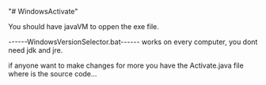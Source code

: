 "# WindowsActivate" 


You should have javaVM to oppen the exe file. 

------WindowsVersionSelector.bat------
works on every computer, you dont need jdk and jre.

if anyone want to make changes for more you have the Activate.java file where is the source code...
